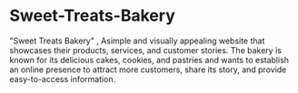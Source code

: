# Sweet-Treats-Bakery
"Sweet Treats Bakery" , Asimple and visually appealing website that showcases their products, services, and customer stories. The bakery is known for its delicious cakes, cookies, and pastries and wants to establish an online presence to attract more customers, share its story, and provide easy-to-access information.
